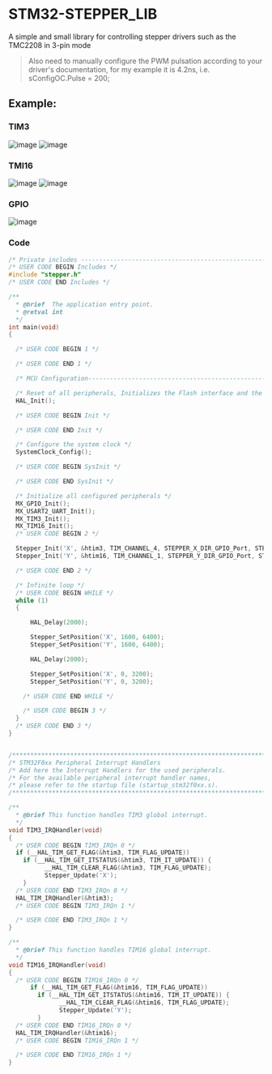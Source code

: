 # STM32-STEPPER_LIB
A simple and small library for controlling stepper drivers such as the TMC2208 in 3-pin mode

> Also need to manually configure the PWM pulsation according to your driver's documentation, for my example it is 4.2ns, i.e. sConfigOC.Pulse = 200;

## Example:

### TIM3
![image](https://github.com/H6LS1S/STM32-STEPPER_LIB/assets/13855054/5cc0a521-d191-4fb5-9d14-c71d5dd7c53c)
![image](https://github.com/H6LS1S/STM32-STEPPER_LIB/assets/13855054/80194f58-e1e8-40ba-979e-03eb53d92c22)

### TMI16
![image](https://github.com/H6LS1S/STM32-STEPPER_LIB/assets/13855054/ccf508ae-9c6c-4179-a3ff-d685278cbc48)
![image](https://github.com/H6LS1S/STM32-STEPPER_LIB/assets/13855054/76466aa7-fc59-45e3-b919-898c96c96d5c)

### GPIO
![image](https://github.com/H6LS1S/STM32-STEPPER_LIB/assets/13855054/e7f6574c-5bf1-4a97-b094-ce8e8d7f5043)

### Code
```c
/* Private includes ----------------------------------------------------------*/
/* USER CODE BEGIN Includes */
#include "stepper.h"
/* USER CODE END Includes */

/**
  * @brief  The application entry point.
  * @retval int
  */
int main(void)
{

  /* USER CODE BEGIN 1 */

  /* USER CODE END 1 */

  /* MCU Configuration--------------------------------------------------------*/

  /* Reset of all peripherals, Initializes the Flash interface and the Systick. */
  HAL_Init();

  /* USER CODE BEGIN Init */

  /* USER CODE END Init */

  /* Configure the system clock */
  SystemClock_Config();

  /* USER CODE BEGIN SysInit */

  /* USER CODE END SysInit */

  /* Initialize all configured peripherals */
  MX_GPIO_Init();
  MX_USART2_UART_Init();
  MX_TIM3_Init();
  MX_TIM16_Init();
  /* USER CODE BEGIN 2 */

  Stepper_Init('X', &htim3, TIM_CHANNEL_4, STEPPER_X_DIR_GPIO_Port, STEPPER_X_DIR_Pin);
  Stepper_Init('Y', &htim16, TIM_CHANNEL_1, STEPPER_Y_DIR_GPIO_Port, STEPPER_Y_DIR_Pin);

  /* USER CODE END 2 */

  /* Infinite loop */
  /* USER CODE BEGIN WHILE */
  while (1)
  {

	  HAL_Delay(2000);

	  Stepper_SetPosition('X', 1600, 6400);
	  Stepper_SetPosition('Y', 1600, 6400);

	  HAL_Delay(2000);

	  Stepper_SetPosition('X', 0, 3200);
	  Stepper_SetPosition('Y', 0, 3200);

    /* USER CODE END WHILE */

    /* USER CODE BEGIN 3 */
  }
  /* USER CODE END 3 */
}


/******************************************************************************/
/* STM32F0xx Peripheral Interrupt Handlers                                    */
/* Add here the Interrupt Handlers for the used peripherals.                  */
/* For the available peripheral interrupt handler names,                      */
/* please refer to the startup file (startup_stm32f0xx.s).                    */
/******************************************************************************/

/**
  * @brief This function handles TIM3 global interrupt.
  */
void TIM3_IRQHandler(void)
{
  /* USER CODE BEGIN TIM3_IRQn 0 */
  if (__HAL_TIM_GET_FLAG(&htim3, TIM_FLAG_UPDATE))
	if (__HAL_TIM_GET_ITSTATUS(&htim3, TIM_IT_UPDATE)) {
	      __HAL_TIM_CLEAR_FLAG(&htim3, TIM_FLAG_UPDATE);
	      Stepper_Update('X');
	}
  /* USER CODE END TIM3_IRQn 0 */
  HAL_TIM_IRQHandler(&htim3);
  /* USER CODE BEGIN TIM3_IRQn 1 */

  /* USER CODE END TIM3_IRQn 1 */
}

/**
  * @brief This function handles TIM16 global interrupt.
  */
void TIM16_IRQHandler(void)
{
  /* USER CODE BEGIN TIM16_IRQn 0 */
	  if (__HAL_TIM_GET_FLAG(&htim16, TIM_FLAG_UPDATE))
		if (__HAL_TIM_GET_ITSTATUS(&htim16, TIM_IT_UPDATE)) {
		      __HAL_TIM_CLEAR_FLAG(&htim16, TIM_FLAG_UPDATE);
		      Stepper_Update('Y');
		}
  /* USER CODE END TIM16_IRQn 0 */
  HAL_TIM_IRQHandler(&htim16);
  /* USER CODE BEGIN TIM16_IRQn 1 */

  /* USER CODE END TIM16_IRQn 1 */
}

```
